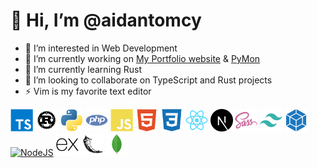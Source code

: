 # 👋 Hi, I’m @aidantomcy
-  👀 I’m interested in Web Development
-  🔭 I’m currently working on [My Portfolio website](https://github.com/aidantomcy/aidantomcy.github.io) & [PyMon](https://github.com/aidantomcy/pymon)
-  🌱 I’m currently learning Rust
-  👯 I’m looking to collaborate on TypeScript and Rust projects
-  ⚡ Vim is my favorite text editor

<p align="left">
<a href="https://www.typescriptlang.org/" target="_blank" rel="noreferrer"><img src="img/typescript.svg" width="36" height="36" alt="TypeScript" /></a>
<a href="https://www.rust-lang.org/" target="_blank" rel="noreferrer"><img src="img/rust.svg" width="36" height="36" alt="Rust" /></a>
<a href="https://www.python.org/" target="_blank" rel="noreferrer"><img src="img/python.svg" width="36" height="36" alt="Python" /></a>
<a href="https://www.php.net/" target="_blank" rel="noreferrer"><img src="img/php.svg" width="36" height="36" alt="PHP" /></a>
<a href="https://developer.mozilla.org/en-US/docs/Web/JavaScript" target="_blank" rel="noreferrer"><img src="img/javascript.svg" width="36" height="36" alt="JavaScript" /></a>
<a href="https://developer.mozilla.org/en-US/docs/Glossary/HTML5" target="_blank" rel="noreferrer"><img src="img/html.svg" width="36" height="36" alt="HTML5" /></a>
<a href="https://www.w3.org/TR/CSS/#css" target="_blank" rel="noreferrer"><img src="img/css.svg" width="36" height="36" alt="CSS3" /></a>
<a href="https://reactjs.org/" target="_blank" rel="noreferrer"><img src="img/reactjs.svg" width="36" height="36" alt="React" /></a>
<a href="https://nextjs.org/docs" target="_blank" rel="noreferrer"><img src="img/nextjs.svg" width="36" height="36" alt="NextJs" /></a>
<a href="https://sass-lang.com/" target="_blank" rel="noreferrer"><img src="img/sass.svg" width="36" height="36" alt="Sass" /></a>
<a href="https://tailwindcss.com/" target="_blank" rel="noreferrer"><img src="img/tailwindcss.svg" width="36" height="36" alt="TailwindCSS" /></a>
<a href="https://webpack.js.org/" target="_blank" rel="noreferrer"><img src="img/webpack.svg" width="36" height="36" alt="Webpack" /></a>
<a href="https://nodejs.org/en/" target="_blank" rel="noreferrer"><img src="https://raw.githubusercontent.com/danielcranney/readme-generator/main/public/icons/skills/nodejs-colored.svg" width="36" height="36" alt="NodeJS" /></a>
<a href="https://expressjs.com/" target="_blank" rel="noreferrer"><img src="img/expressjs.svg" width="36" height="36" alt="Express" /></a>
<a href="https://flask.palletsprojects.com/en/2.0.x/" target="_blank" rel="noreferrer"><img src="img/flask.svg" width="36" height="36" alt="Flask" /></a>
<a href="https://www.mongodb.com/" target="_blank" rel="noreferrer"><img src="img/mongodb.svg" width="36" height="36" alt="MongoDB" /></a>
</p>